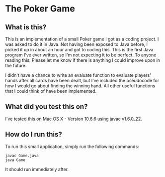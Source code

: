 The Poker Game
==============

What is this?
-------------
This is an implementation of a small Poker game I got as a coding project. I was asked to do it in Java. Not having been exposed to Java before, I picked it up in about an hour and got to coding this.  This is the first Java program I've ever written, so I'm not expecting it to be perfect.  To anyone reading this: Please let me know if there is anything I could improve upon in the future.

I didn't have a chance to write an evaluate function to evaluate players' hands after all cards have been dealt, but I've included the pseudocode for how I would go about finding the winning hand. All other useful functions that I could think of have been implemented.

What did you test this on?
--------------------------
I've tested this on Mac OS X - Version 10.6.6 using javac v1.6.0_22.

How do I run this?
----------------------
To run this small application, simply run the following commands:

	javac Game.java
	java Game

It should run immediately after.